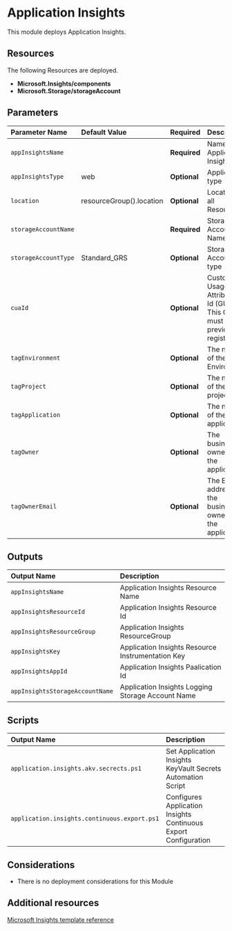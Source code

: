 # Application Insights

This module deploys Application Insights. 

## Resources

The following Resources are deployed.

+ **Microsoft.Insights/components** 
+ **Microsoft.Storage/storageAccount**


## Parameters

| Parameter Name | Default Value | Required | Description |
| :-             | :-            | :-       |:-           |
| `appInsightsName` || **Required** | Name of the Application Insights
| `appInsightsType` | web | **Optional** | Application type
| `location` | resourceGroup().location | **Optional** | Location for all Resources
| `storageAccountName` || **Required** | Storage Account Name
| `storageAccountType` | Standard_GRS | **Optional** | Storage Account sku type
| `cuaId` || **Optional** | Customer Usage Attribution Id (GUID). This GUID must be previously registered
| `tagEnvironment` || **Optional** | The name of the Environment
| `tagProject` || **Optional** | The name of the project
| `tagApplication` || **Optional** | The name of the application
| `tagOwner` || **Optional** | The business owner for the application
| `tagOwnerEmail` || **Optional** | The Email address of the business owner for the application

## Outputs

| Output Name | Description |
| :-          | :-          |
| `appInsightsName` | Application Insights Resource Name
| `appInsightsResourceId` | Application Insights Resource Id
| `appInsightsResourceGroup` | Application Insights ResourceGroup
| `appInsightsKey` | Application Insights Resource Instrumentation Key
| `appInsightsAppId` | Application Insights Paalication Id
| `appInsightsStorageAccountName` | Application Insights Logging Storage Account Name

## Scripts

| Output Name | Description |
| :-          | :-          |
| `application.insights.akv.secrects.ps1` |  Set Application Insights KeyVault Secrets Automation Script
| `application.insights.continuous.export.ps1` |  Configures Application Insights Continuous Export Configuration

## Considerations

+ There is no deployment considerations for this Module

## Additional resources

[Microsoft Insights template reference](https://docs.microsoft.com/en-us/azure/templates/microsoft.insights/allversions)